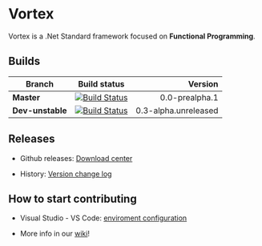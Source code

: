 # Vortex

Vortex is a .Net Standard framework focused on **Functional Programming**.


## Builds

| **Branch** | Build status | Version |
| ------------- |:-------------:| -----:|
| **Master**        | [![Build Status](https://travis-ci.org/equilaterus/Vortex.svg?branch=master)](https://travis-ci.org/equilaterus/Vortex) | 0.0-prealpha.1  |
| **Dev-unstable**        | [![Build Status](https://travis-ci.org/equilaterus/Vortex.svg?branch=dev)](https://travis-ci.org/equilaterus/Vortex) | 0.3-alpha.unreleased  |


## Releases

* Github releases: [Download center](https://github.com/equilaterus/Vortex/releases)

* History: [Version change log](https://github.com/equilaterus/Vortex/wiki/Version-change-log)


## How to start contributing

* Visual Studio - VS Code: [enviroment configuration](https://github.com/equilaterus/Vortex/wiki/Start-contributing-to-Vortex)

* More info in our [wiki](https://github.com/equilaterus/Vortex/wiki)!

